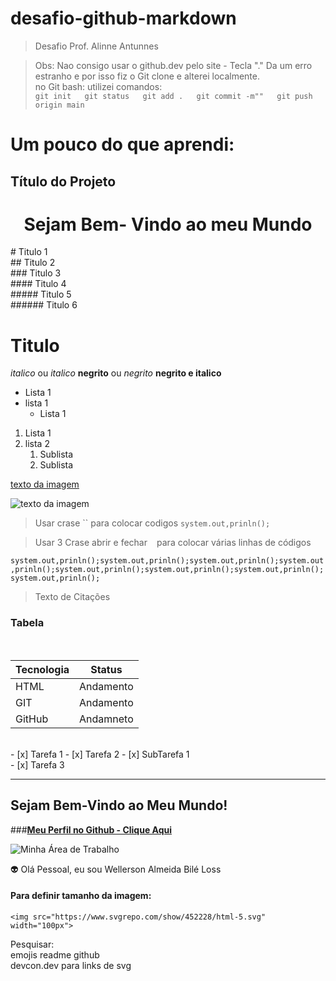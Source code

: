 # desafio-github-markdown
> Desafio Prof. Alinne Antunnes

> Obs:  Nao consigo usar o github.dev pelo site - Tecla "."
        Da um erro estranho e por isso fiz o
	Git clone e alterei localmente.<br>
 	no Git bash: utilizei comandos: <br>
     ```git init  
> 	git status  
> 	git add .  
> 	git commit -m""  
> 	git push origin main  ```
   	

# **Um pouco do que aprendi:**


## Título do Projeto
<!--Cabeçalhos-->
<center><h1> Sejam Bem- Vindo ao meu Mundo </h2></center>
# Titulo 1<br>
## Titulo 2<br>
### Titulo 3<br>
#### Titulo 4<br>
##### Titulo 5<br>
###### Titulo 6<br>
<h1> Titulo </h1>

*italico* ou _italico_
**negrito** ou _negrito_
__negrito e italico__

- Lista 1
- lista 1
    - Lista 1

1. Lista 1
2. lista 2
    1. Sublista
    2. Sublista

[texto da imagem](https://img.icons8.com/?size=100&id=46565&format=png&color=000000)

![texto da imagem](https://img.icons8.com/?size=100&id=46565&format=png&color=000000)

> Usar crase `` para colocar codigos
`system.out,prinln();`

> Usar 3 Crase abrir e fechar ``` ``` para colocar várias linhas de códigos

```system.out,prinln();system.out,prinln();system.out,prinln();system.out,prinln();system.out,prinln();system.out,prinln();system.out,prinln();system.out,prinln();```


> Texto de Citações

### Tabela
<br>

| Tecnologia | Status     |
|----------  |----------- |
| HTML       |  Andamento |
| GIT        |  Andamento |
| GitHub     |  Andamneto |

<br>
- [x] Tarefa 1
- [x] Tarefa 2
    - [x] SubTarefa 1 <br>
- [x] Tarefa 3

________________________________________________

## Sejam Bem-Vindo ao Meu Mundo!

###__[Meu Perfil no Github - Clique Aqui](https://github.com/Wellerson-ABL)__ 


![Minha Área de Trabalho](https://apexensino.com.br/wp-content/uploads/2020/06/aprender-a-programar.png)<br>


:alien: Olá Pessoal, eu sou Wellerson Almeida Bilé Loss

#### Para definir tamanho da imagem:
`<img src="https://www.svgrepo.com/show/452228/html-5.svg" width="100px">`

Pesquisar:<br>
emojis readme github<br>
devcon.dev para links de svg



